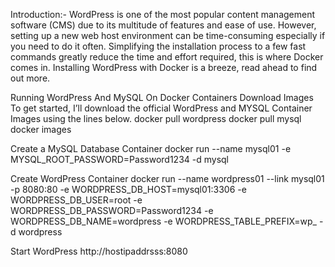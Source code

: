 Introduction:-
WordPress is one of the most popular content management software (CMS) due to its multitude of features and ease of use. However, setting up a new web host environment can be time-consuming especially if you need to do it often. Simplifying the installation process to a few fast commands greatly reduce the time and effort required, this is where Docker comes in. Installing WordPress with Docker is a breeze, read ahead to find out more.

Running WordPress And MySQL On Docker Containers
Download Images
To get started, I’ll download the official WordPress and MYSQL Container Images using the lines below.
docker pull wordpress
docker pull mysql
docker images

Create a MySQL Database Container
docker run --name mysql01 -e MYSQL_ROOT_PASSWORD=Password1234 -d mysql

Create WordPress Container
docker run --name wordpress01 --link mysql01 -p 8080:80 -e WORDPRESS_DB_HOST=mysql01:3306 -e WORDPRESS_DB_USER=root -e WORDPRESS_DB_PASSWORD=Password1234 -e WORDPRESS_DB_NAME=wordpress -e WORDPRESS_TABLE_PREFIX=wp_ -d wordpress

Start WordPress
http://hostipaddrsss:8080
